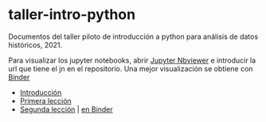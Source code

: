 # taller-intro-python
Documentos del taller piloto de introducción a python para análisis de datos históricos, 2021.

Para visualizar los jupyter notebooks, abrir [Jupyter Nbviewer](https://nbviewer.jupyter.org/) e introducir la url que tiene el jn en el repositorio. Una mejor visualización se obtiene con [Binder](https://gesis.mybinder.org/binder/v2/gh/Cibercliografia/taller-intro-python/78a2bd15ce131789037f8b667e6264ddf9ddf7d4)

* [Introducción](https://nbviewer.jupyter.org/github/Cibercliografia/taller-intro-python/blob/main/Taller_introduccion_py_00.ipynb)
* [Primera lección](https://nbviewer.jupyter.org/github/Cibercliografia/taller-intro-python/blob/main/Taller_introduccion_py_01.ipynb)
* [Segunda lección](https://nbviewer.jupyter.org/github/Cibercliografia/taller-intro-python/blob/main/Taller_introduccion_py_02.ipynb) | [en Binder](https://gesis.mybinder.org/binder/v2/gh/Cibercliografia/taller-intro-python/fc80f47c417a2928154b3cf6171a9f5ffc9a8966?filepath=Taller_introduccion_py_02.ipynb)
